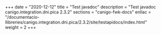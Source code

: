 +++
date        = "2020-12-12"
title       = "Test javadoc"
description = "Test javadoc canigo.integration.dni.pica 2.3.2"
sections    = "canigo-fwk-docs"
enllac		= "/documentacio-llibreries/canigo.integration.dni.pica/2.3.2/site/testapidocs/index.html"
weight		= 2
+++

